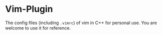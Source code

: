 # Vim-Plugin

The config files (including `.vimrc`) of vim in C++ for personal use. You are welcome to use it for reference.
